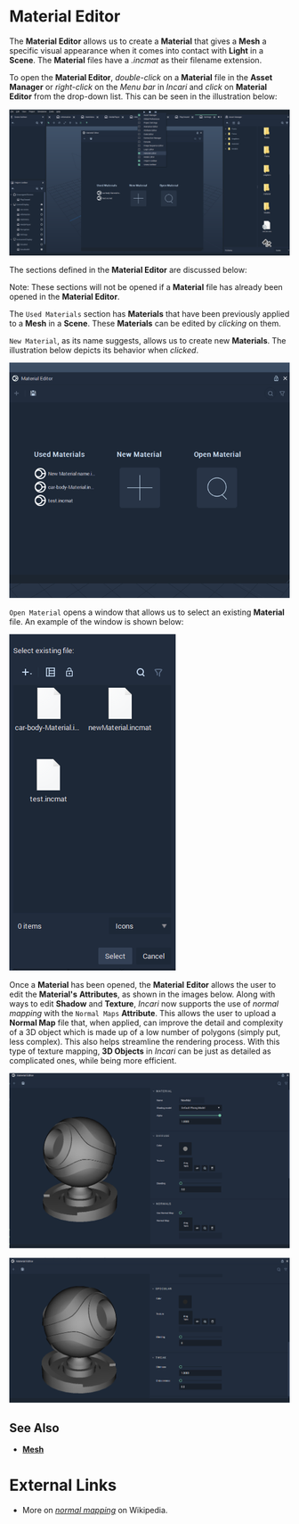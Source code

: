 # Material Editor

The **Material Editor** allows us to create a **Material** that gives a **Mesh** a specific visual appearance when it comes into contact with **Light** in a **Scene**. The **Material** files have a _.incmat_ as their filename extension.

To open the **Material Editor**, _double-click_ on a **Material** file in the **Asset Manager** or _right-click_ on the _Menu bar_ in *Incari* and _click_ on **Material Editor** from the drop-down list. This can be seen in the illustration below:

![](../.gitbook/assets/material-editor.PNG)

The sections defined in the **Material Editor** are discussed below:

Note: These sections will not be opened if a **Material** file has already been opened in the **Material Editor**.

The `Used Materials` section has **Materials** that have been previously applied to a **Mesh** in a **Scene**. These **Materials** can be edited by _clicking_ on them.

`New Material`, as its name suggests, allows us to create new **Materials**. The illustration below depicts its behavior when _clicked_.

![](../.gitbook/assets/create-material.gif)

`Open Material` opens a window that allows us to select an existing **Material** file. An example of the window is shown below: 

![](../.gitbook/assets/open-material-editor.PNG)


Once a **Material** has been opened, the **Material** **Editor** allows the user to edit the **Material's** **Attributes**, as shown in the images below. Along with ways to edit **Shadow** and **Texture**, *Incari* now supports the use of *normal mapping* with the `Normal Maps` **Attribute**. This allows the user to upload a **Normal Map** file that, when applied, can improve the detail and complexity of a 3D object which is made up of a low number of polygons (simply put, less complex). This also helps streamline the rendering process. With this type of texture mapping, **3D Objects** in *Incari* can be just as detailed as complicated ones, while being more efficient. 

![](../.gitbook/assets/material-editor-1.png)

![](../.gitbook/assets/material-editor-2.png)

## See Also

* [**Mesh**](../getting-started/scene-objects/mesh.md)

# External Links

* More on [*normal mapping*](https://en.wikipedia.org/wiki/Normal_mapping) on Wikipedia.